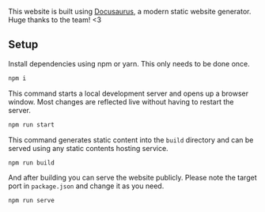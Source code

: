 This website is built using [Docusaurus](https://docusaurus.io/), a modern static website generator. Huge thanks to the team! <3

## Setup

Install dependencies using npm or yarn. This only needs to be done once.
```bash
npm i
```

This command starts a local development server and opens up a browser window.
Most changes are reflected live without having to restart the server.
```bash
npm run start
```

This command generates static content into the `build` directory and can be served using any static contents hosting service.
```bash
npm run build
```

And after building you can serve the website publicly. Please note the target port in `package.json` and change it as you need.
```bash
npm run serve
```